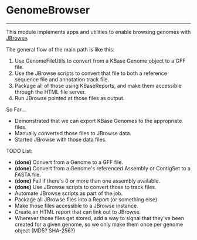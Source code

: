 
# GenomeBrowser
---

This module implements apps and utilities to enable browsing genomes with [JBrowse](http://jbrowse.org/).

The general flow of the main path is like this:
1. Use GenomeFileUtils to convert from a KBase Genome object to a GFF file.
2. Use the JBrowse scripts to convert that file to both a reference sequence file and annotation track file.
3. Package all of those using KBaseReports, and make them accessible through the HTML file server.
4. Run JBrowse pointed at those files as output.

So Far...
* Demonstrated that we can export KBase Genomes to the appropriate files.
* Manually converted those files to JBrowse data.
* Started JBrowse with those data files.

TODO List:
* **(done)** Convert from a Genome to a GFF file.
* **(done)** Convert from a Genome's referenced Assembly or ContigSet to a FASTA file.
* **(done)** Fail if there's 0 or more than one assembly available.
* **(done)** Use JBrowse scripts to convert those to track files.
* Automate JBrowse scripts as part of the job.
* Package all JBrowse files into a Report (or something else)
* Make those files accessible to a JBrowse instance.
* Create an HTML report that can link out to JBrowse.
* Wherever those files get stored, add a way to signal that they've been created for a given genome, so we only make them once per genome object (MD5? SHA-256?)
